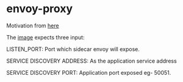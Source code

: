 # envoy-proxy

Motivation from [here](https://fulcrum.rocks/blog/load-balancer-grpc-aws)

The [image](https://github.com/code4living7/gRPC-ECS-Envoy/blob/master/envoy-proxy/Dockerfile) expects three input:

LISTEN_PORT: Port which sidecar envoy will expose.

SERVICE DISCOVERY ADDRESS: As the application service address

SERVICE DISCOVERY PORT: Application port exposed eg- 50051.
